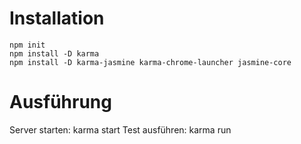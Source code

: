 # Installation

```
npm init
npm install -D karma
npm install -D karma-jasmine karma-chrome-launcher jasmine-core
```

# Ausführung

Server starten: karma start
Test ausführen: karma run
